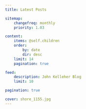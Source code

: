 ```yaml
---
title: Latest Posts

sitemap:
    changefreq: monthly
    priority: 1.03

content:
    items: @self.children
    order:
        by: date
        dir: desc
    limit: 14
    pagination: true

feed:
    description: John Kelleher Blog
    limit: 10

pagination: true

cover: shore_1155.jpg
---
```

